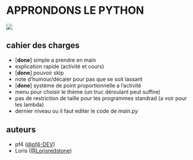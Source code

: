 # APPRONDONS LE PYTHON

[![](https://img.shields.io/badge/solutions-gray.svg?colorB=4F44D6&style=for-the-badge)](https://github.com/pf4-DEV/approndons-le-python/blob/main/solutions.md)

## cahier des charges

- [**done**] simple a prendre en main 
- explication rapide (activité et cours)
- [**done**] pouvoir skip
- note d’humour/décaler pour pas que se soit lassant
- [**done**] système de point proportionnelle a l’activité
- menu pour choisir le thème (un truc déroulant peut suffire)
- pas de restriction de taille pour les programmes standrad (a voir pour les lambda)
- dernier niveau ou il faut editer le code de *main.py*

## auteurs

- pf4 ([@pf4-DEV](https://github.com/pf4-DEV))
- Loris ([@Lorisredstone](https://github.com/Lorisredstone))